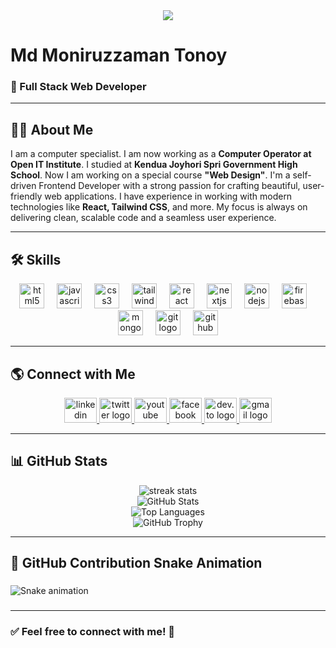 <div align="center">
  <img height="" src="https://i.ibb.co.com/DgKxfn4m/moniruzzaman.png"  />
</div>

# **Md Moniruzzaman Tonoy**
### 🚀 Full Stack Web Developer  

---

## **👨‍💻 About Me**
I am a computer specialist. I am now working as a **Computer Operator at Open IT Institute**. I studied at **Kendua Joyhori Spri Government High School**. Now I am working on a special course **"Web Design"**. I'm a self-driven Frontend Developer with a strong passion for crafting beautiful, user-friendly web applications. I have experience in working with modern technologies like **React, Tailwind CSS**, and more. My focus is always on delivering clean, scalable code and a seamless user experience.

---

## **🛠 Skills**  
<div align="center">
  <img src="https://cdn.jsdelivr.net/gh/devicons/devicon/icons/html5/html5-original.svg" height="40" alt="html5 logo"  />
  <img width="12" />
  <img src="https://cdn.jsdelivr.net/gh/devicons/devicon/icons/javascript/javascript-original.svg" height="40" alt="javascript logo"  />
  <img width="12" />
  <img src="https://cdn.jsdelivr.net/gh/devicons/devicon/icons/css3/css3-original.svg" height="40" alt="css3 logo"  />
  <img width="12" />
  <img src="https://cdn.jsdelivr.net/gh/devicons/devicon/icons/tailwindcss/tailwindcss-original-wordmark.svg" height="40" alt="tailwindcss logo"  />
  <img width="12" />
  <img src="https://cdn.jsdelivr.net/gh/devicons/devicon/icons/react/react-original.svg" height="40" alt="react logo"  />
  <img width="12" />
  <img src="https://cdn.jsdelivr.net/gh/devicons/devicon/icons/nextjs/nextjs-original.svg" height="40" alt="nextjs logo"  />
  <img width="12" />
  <img src="https://cdn.jsdelivr.net/gh/devicons/devicon/icons/nodejs/nodejs-original.svg" height="40" alt="nodejs logo"  />
  <img width="12" />
  <img src="https://cdn.jsdelivr.net/gh/devicons/devicon/icons/firebase/firebase-plain.svg" height="40" alt="firebase logo"  />
  <img width="12" />
  <img src="https://cdn.jsdelivr.net/gh/devicons/devicon/icons/mongodb/mongodb-original.svg" height="40" alt="mongodb logo"  />
  <img width="12" />
  <img src="https://cdn.jsdelivr.net/gh/devicons/devicon/icons/git/git-original.svg" height="40" alt="git logo"  />
  <img width="12" />
  <img src="https://cdn.jsdelivr.net/gh/devicons/devicon/icons/github/github-original.svg" height="40" alt="github logo"  />
</div>

---

## **🌎 Connect with Me**  
<div align="center">
  <a href="https://www.linkedin.com/in/md-moniruzzaman-tonoy-7bb52b285/" target="_blank">
    <img src="https://raw.githubusercontent.com/maurodesouza/profile-readme-generator/master/src/assets/icons/social/linkedin/default.svg" width="52" height="40" alt="linkedin logo"  />
  </a>
  <a href="https://x.com/moniruzzaman_24" target="_blank">
    <img src="https://raw.githubusercontent.com/maurodesouza/profile-readme-generator/master/src/assets/icons/social/twitter/default.svg" width="52" height="40" alt="twitter logo"  />
  </a>
  <a href="https://www.youtube.com/@moniruzzamam2428" target="_blank">
    <img src="https://raw.githubusercontent.com/maurodesouza/profile-readme-generator/master/src/assets/icons/social/youtube/default.svg" width="52" height="40" alt="youtube logo"  />
  </a>
  <a href="https://www.facebook.com/moniruzzaman.kendua" target="_blank">
    <img src="https://raw.githubusercontent.com/maurodesouza/profile-readme-generator/master/src/assets/icons/social/facebook/default.svg" width="52" height="40" alt="facebook logo"  />
  </a>
  <a href="https://dev.to/moniruzzaman2428" target="_blank">
    <img src="https://raw.githubusercontent.com/maurodesouza/profile-readme-generator/master/src/assets/icons/social/devto/default.svg" width="52" height="40" alt="dev.to logo"  />
  </a>
  <a href="mailto:moniruzzaman2428@gmail.com">
    <img src="https://raw.githubusercontent.com/maurodesouza/profile-readme-generator/master/src/assets/icons/social/gmail/default.svg" width="52" height="40" alt="gmail logo"  />
  </a>
</div>

---

## **📊 GitHub Stats**  
<div align="center">
  <img src="https://github-readme-streak-stats.herokuapp.com/?user=nur922184&theme=radical&hide_border=false" alt="streak stats" />
  <br>
  <img src="https://github-readme-stats.vercel.app/api?username=nur922184&show_icons=true&theme=radical" alt="GitHub Stats" />
  <br>
  <img src="https://github-readme-stats.vercel.app/api/top-langs/?username=nur922184&layout=compact&theme=radical" alt="Top Languages" />
  <br>
  <img src="https://github-profile-trophy.vercel.app/?username=nur922184&theme=radical" alt="GitHub Trophy" />
</div>

---

## **🐍 GitHub Contribution Snake Animation**
###

<img src="https://raw.githubusercontent.com/nur922184/nur922184/output/snake.svg" alt="Snake animation" />

###

---

### ✅ **Feel free to connect with me!** 🚀
